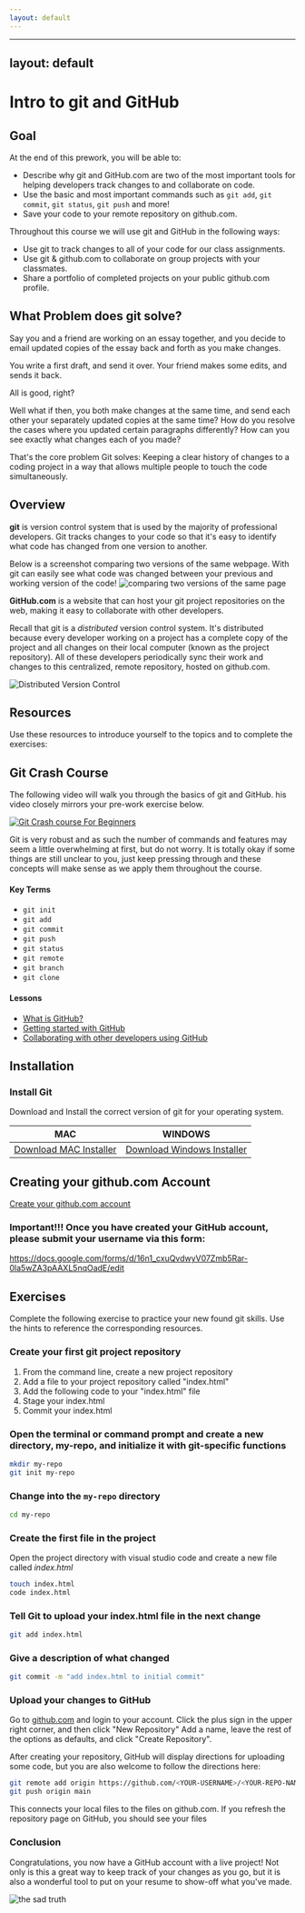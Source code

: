```yaml
---
layout: default
---
```


---
layout: default
---
# Intro to git and GitHub

## Goal

At the end of this prework, you will be able to:
- Describe why git and GitHub.com are two of the most important tools for helping developers track changes to and collaborate on code.
- Use the basic and most important commands such as `git add`, `git commit`, `git status`, `git push` and more!
- Save your code to your remote repository on github.com.

Throughout this course we will use git and GitHub in the following ways:
- Use git to track changes to all of your code for our class assignments.
- Use git & github.com to collaborate on group projects with your classmates.
- Share a portfolio of completed projects on your public github.com profile.

## What Problem does git solve?

Say you and a friend are working on an essay together, and you decide to email updated copies of the essay back and forth as you make changes.

You write a first draft, and send it over.
Your friend makes some edits, and sends it back.

All is good, right?

Well what if then, you both make changes at the same time, and send each other your separately updated copies at the same time? How do you resolve the cases where you updated certain paragraphs differently? How can you see exactly what changes each of you made?

That's the core problem Git solves: Keeping a clear history of changes to a coding project in a way that allows multiple people to touch the code simultaneously.

## Overview

**git** is version control system that is used by the majority of professional developers.  Git tracks changes to your code so that it's easy to identify what code has changed from one version to another.

Below is a screenshot comparing two versions of the same webpage. With git can easily see what code was changed between your previous and working version of the code!
![comparing two versions of the same page](/imgs/module1/git_compare.png)

**GitHub.com** is a website that can host your git project repositories on the web, making it easy to collaborate with other developers.  

Recall that git is a *distributed* version control system. It's distributed because every developer working on a project has a complete copy of the project and all changes on their local computer (known as the project repository). All of these developers periodically sync their work and changes to this centralized, remote repository, hosted on github.com.  

![Distributed Version Control](/imgs/module1/git_distributed.png)

## Resources

Use these resources to introduce yourself to the topics and to complete the exercises:

## Git Crash Course

The following video will walk you through the basics of git and GitHub. his video closely mirrors your pre-work exercise below.

[![Git Crash course For Beginners](http://i3.ytimg.com/vi/USjZcfj8yxE/hqdefault.jpg)](ttps://www.youtube.com/watch?v=USjZcfj8yxE)

Git is very robust and as such the number of commands and features may seem a little overwhelming at first, but do not worry. It is totally okay if some things are still unclear to you, just keep pressing through and these concepts will make sense as we apply them throughout the course.

#### Key Terms
* `git init`
* `git add`
* `git commit`
* `git push`
* `git status`
* `git remote`
* `git branch`
* `git clone`


#### Lessons
* [What is GitHub?]()
* [Getting started with GitHub]()
* [Collaborating with other developers using GitHub]()


## Installation

### Install Git
Download and Install the correct version of git for your operating system.

MAC | WINDOWS
|---|---|
[Download MAC Installer](https://sourceforge.net/projects/git-osx-installer/files/) | [Download Windows Installer](https://gitforwindows.org/)

## Creating your github.com Account
[Create your github.com account](https://github.com/join?ref_cta=Sign+up&ref_loc=header+logged+out&ref_page=%2F&source=header-home)

### Important!!! Once you have created your GitHub account, please submit your username via this form: 

https://docs.google.com/forms/d/16n1_cxuQvdwyV07Zmb5Rar-0la5wZA3pAAXL5nqOadE/edit

## Exercises

Complete the following exercise to practice your new found git skills. Use the hints to reference the corresponding resources.

### Create your first git project repository

1. From the command line, create a new project repository
2. Add a file to your project repository called "index.html"
3. Add the following code to your "index.html" file
4. Stage your index.html
5. Commit your index.html

### Open the terminal or command prompt and create a new directory, my-repo, and initialize it with git-specific functions

```bash
mkdir my-repo
git init my-repo
```

### Change into the `my-repo` directory

```bash
cd my-repo
```

### Create the first file in the project

Open the project directory with visual studio code and create a new file called *index.html*

```bash
touch index.html
code index.html 
```

### Tell Git to upload your index.html file in the next change

```bash
git add index.html
```

### Give a description of what changed

```bash
git commit -m "add index.html to initial commit"
```

### Upload your changes to GitHub

Go to [github.com](https://github.com) and login to your account.  Click the plus sign in the upper right corner, and then click "New Repository"
Add a name, leave the rest of the options as defaults, and click "Create Repository".

After creating your repository, GitHub will display directions for uploading some code, but you are also welcome to follow the directions here:

```bash
git remote add origin https://github.com/<YOUR-USERNAME>/<YOUR-REPO-NAME>.git
git push origin main
```

This connects your local files to the files on github.com. If you refresh the repository page on GitHub, you should see your files

### Conclusion 

Congratulations, you now have a GitHub account with a live project! Not only is this a great way to keep track of your changes as you go, but it is also a wonderful tool to put on your resume to show-off what you've made.

![the sad truth](https://imgs.xkcd.com/comics/git.png)
